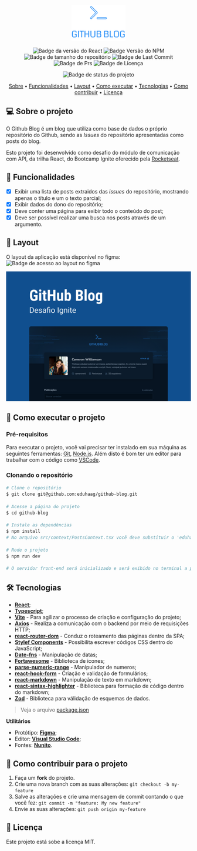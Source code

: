<div align="center">
  
  ![](.github/Logo.png)
  
</div>
<div align="center">

![Badge da versão do React](https://img.shields.io/badge/React-v18.2.0-blue?logo=react&color=2ccce4)
![Badge Versão do NPM](https://img.shields.io/badge/NPM-v9.8.1-dark_green)
![Badge de tamanho do repositório](https://img.shields.io/github/repo-size/eduhaag/github-blog)
![Badge de Last Commit](https://img.shields.io/github/last-commit/eduhaag/github-blog?color=orange)
![Badge de Prs](https://img.shields.io/badge/PRs-Welcome-yellow)
![Badge de Licença](https://img.shields.io/badge/licence-MIT-green)

![Badge de status do projeto](https://img.shields.io/badge/PROJETO%20CONCLU%C3%8DDO-darkGreen)

 <a href="#-sobre-o-projeto">Sobre</a> •
  <a href="#-funcionalidades">Funcionalidades</a> •
 <a href="#-layout">Layout</a> • 
 <a href="#-como-executar-o-projeto">Como executar</a> • 
 <a href="#-tecnologias">Tecnologias</a> • 
 <a href="#-como-contribuir-para-o-projeto">Como contribuir</a> • 
 <a href="#-licença">Licença</a>
  
</div>

## 💻 Sobre o projeto
O Github Blog é um blog que utiliza como base de dados o próprio repositório do Github, sendo as *Issues* do repositório apresentadas como posts do blog.

Esto projeto foi desenvolvido como desafio do módulo de comunicação com API, da trilha React, do Bootcamp Ignite oferecido pela [Rocketseat](https://rocketseat.com.br).

## 🧰 Funcionalidades
- [x] Exibir uma lista de posts extraidos das *issues* do repositório, mostrando apenas o título e um o texto parcial;
- [x] Exibir dados do dono do repositório;
- [x] Deve conter uma página para exibir todo o conteúdo do post;
- [X] Deve ser possível realizar uma busca nos posts através de um argumento.

## 🎨 Layout
O layout da aplicação está disponível no figma:<br />
![Badge de acesso ao layout no figma](https://img.shields.io/badge/Acessar%20layout-Figma-green?link=https%3A%2F%2Fwww.figma.com%2Ffile%2FsJ3Nsx1kJHKGdCKX1obo2V%2FGitHub-Blog-(Community)%3Ftype%3Ddesign%26node-id%3D0%253A1%26mode%3Ddesign%26t%3DqUhcIP1GBxMomyTf-1)

![](.github/cover.png)

## 🚀 Como executar o projeto
### Pré-requisitos
Para executar o projeto, você vai precisar ter instalado em sua máquina as seguintes ferramentas: [Git](https://git-scm.com), [Node.js](https://nodejs.org/en/). Além disto é bom ter um editor para trabalhar com o código como [VSCode](https://code.visualstudio.com/).

### Clonando o repositório
```bash
# Clone o repositório
$ git clone git@github.com:eduhaag/github-blog.git

# Acesse a página do projeto
$ cd github-blog

# Instale as dependências
$ npm install
# No arquivo src/context/PostsContext.tsx você deve substituir o 'eduhaag/github-blog' na linha 34, pelo nome no usuário e repositório do Github que será utilizado como base de dados da aplicação. 

# Rode o projeto
$ npm run dev

# O servidor front-end será inicializado e será exibido no terminal a porta para acesso.
```

## 🛠️ Tecnologias
- **[React](https://react.dev/)**;
- **[Typescript](https://www.typescriptlang.org/)**;
- **[Vite](https://vitejs.dev/)** - Para agilizar o processo de criação e configuração do projeto;
- **[Axios](https://axios-http.com/)** - Realiza a comunicação com o backend por meio de requisições HTTP;
- **[react-router-dom](https://reactrouter.com/)** - Conduz o roteamento das páginas dentro da SPA;
- **[Stylef Components](https://styled-components.com/)** - Possibilita escrever códigos CSS dentro do JavaScript;
- **[Date-fns](https://date-fns.org/)** - Manipulação de datas;
- **[Fortawesome](https://fortawesome.com/)** - Biblioteca de icones;
- **[parse-numeric-range](https://github.com/euank/node-parse-numeric-range)** - Manipulador de numeros;
- **[react-hook-form](https://react-hook-form.com/get-started/)** - Criação e validação de formulários;
- **[react-markdown](https://remarkjs.github.io/react-markdown/)** - Manipulação de texto em markdown;
- **[react-sintax-highlighter](https://github.com/react-syntax-highlighter/react-syntax-highlighter)** - Biblioteca para formação de código dentro do markdown;
- **[Zod](https://zod.dev/)** - Biblioteca para válidação de esquemas de dados.
> Veja o arquivo [package.json](https://github.com/eduhaag/Memoteca/package.json)


**Utilitários**
- Protótipo: **[Figma](https://www.figma.com/file/sJ3Nsx1kJHKGdCKX1obo2V/GitHub-Blog-(Community)?type=design&node-id=0%3A1&mode=design&t=qUhcIP1GBxMomyTf-1)**;
- Editor:  **[Visual Studio Code](https://code.visualstudio.com/)**;
- Fontes: **[Nunito](https://fonts.google.com/specimen/Nunito)**.

## 💪 Como contribuir para o projeto
1. Faça um **fork** do projeto.
2. Crie uma nova branch com as suas alterações: `git checkout -b my-feature`
3. Salve as alterações e crie uma mensagem de commit contando o que você fez: `git commit -m "feature: My new feature"`
4. Envie as suas alterações: `git push origin my-feature`

## 📝 Licença
Este projeto está sobe a licença MIT.
